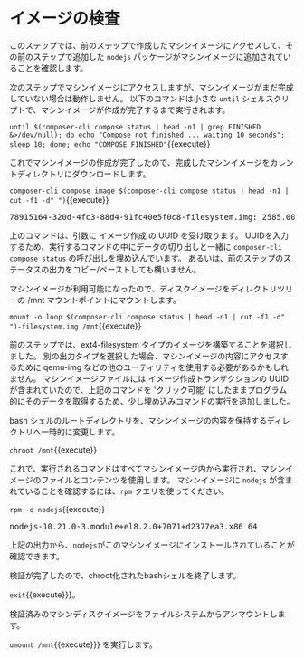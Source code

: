# イメージの検査

このステップでは、前のステップで作成したマシンイメージにアクセスして、その前のステップで追加した `nodejs` パッケージがマシンイメージに追加されていることを確認します。

次のステップでマシンイメージにアクセスしますが、マシンイメージがまだ完成していない場合は動作しません。 以下のコマンドは小さな `until` シェルスクリプトで、マシンイメージが作成が完了するまで実行されます。

`until $(composer-cli compose status | head -n1 | grep FINISHED &>/dev/null); do echo "Compose not finished ... waiting 10 seconds"; sleep 10; done; echo "COMPOSE FINISHED"`{{execute}}

これでマシンイメージの作成が完了したので、完成したマシンイメージをカレントディレクトリにダウンロードします。

`composer-cli compose image $(composer-cli compose status | head -n1 | cut -f1 -d" ")`{{execute}}

<pre class="file">
78915164-320d-4fc3-88d4-91fc40e5f0c8-filesystem.img: 2585.00 MB
</pre>

上のコマンドは、引数に イメージ作成 の UUID を受け取ります。 UUIDを入力するため、実行するコマンドの中にデータの切り出しと一緒に `composer-cli compose status` の呼び出しを埋め込んでいます。 あるいは、前のステップのステータスの出力をコピー/ペーストしても構いません。

マシンイメージが利用可能になったので、ディスクイメージをディレクトリツリーの /mnt マウントポイントにマウントします。

`mount -o loop $(composer-cli compose status | head -n1 | cut -f1 -d" ")-filesystem.img /mnt`{{execute}}

前のステップでは、ext4-filesystem タイプのイメージを構築することを選択しました。 別の出力タイプを選択した場合、マシンイメージの内容にアクセスするために qemu-img などの他のユーティリティを使用する必要があるかもしれません。 マシンイメージファイルには イメージ作成トランザクションの UUID が含まれていたので、上記のコマンドを 'クリック可能' にしたままプログラム的にそのデータを取得するため、少し埋め込みコマンドの実行を追加しました。

bash シェルのルートディレクトリを、マシンイメージの内容を保持するディレクトリへ一時的に変更します。

`chroot /mnt`{{execute}}

これで、実行されるコマンドはすべてマシンイメージ内から実行され、マシンイメージのファイルとコンテンツを使用します。 マシンイメージに `nodejs` が含まれていることを確認するには、`rpm` クエリを使ってください。

`rpm -q nodejs`{{execute}}

<pre class="file">
nodejs-10.21.0-3.module+el8.2.0+7071+d2377ea3.x86_64
</pre>


上記の出力から、`nodejs`がこのマシンイメージにインストールされていることが確認できます。

検証が完了したので、chroot化されたbashシェルを終了します。

`exit`{{execute}}}。

検証済みのマシンディスクイメージをファイルシステムからアンマウントします。

`umount /mnt`{{execute}}} を実行します。

